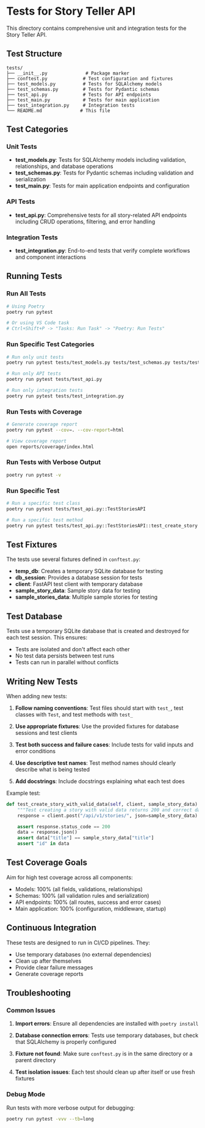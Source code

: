 # Tests for Story Teller API

This directory contains comprehensive unit and integration tests for the Story Teller API.

## Test Structure

```
tests/
├── __init__.py              # Package marker
├── conftest.py             # Test configuration and fixtures
├── test_models.py          # Tests for SQLAlchemy models
├── test_schemas.py         # Tests for Pydantic schemas
├── test_api.py             # Tests for API endpoints
├── test_main.py            # Tests for main application
├── test_integration.py     # Integration tests
└── README.md              # This file
```

## Test Categories

### Unit Tests

- **test_models.py**: Tests for SQLAlchemy models including validation, relationships, and database operations
- **test_schemas.py**: Tests for Pydantic schemas including validation and serialization
- **test_main.py**: Tests for main application endpoints and configuration

### API Tests

- **test_api.py**: Comprehensive tests for all story-related API endpoints including CRUD operations, filtering, and error handling

### Integration Tests

- **test_integration.py**: End-to-end tests that verify complete workflows and component interactions

## Running Tests

### Run All Tests

```bash
# Using Poetry
poetry run pytest

# Or using VS Code task
# Ctrl+Shift+P -> "Tasks: Run Task" -> "Poetry: Run Tests"
```

### Run Specific Test Categories

```bash
# Run only unit tests
poetry run pytest tests/test_models.py tests/test_schemas.py tests/test_main.py

# Run only API tests
poetry run pytest tests/test_api.py

# Run only integration tests
poetry run pytest tests/test_integration.py
```

### Run Tests with Coverage

```bash
# Generate coverage report
poetry run pytest --cov=. --cov-report=html

# View coverage report
open reports/coverage/index.html
```

### Run Tests with Verbose Output

```bash
poetry run pytest -v
```

### Run Specific Test

```bash
# Run a specific test class
poetry run pytest tests/test_api.py::TestStoriesAPI

# Run a specific test method
poetry run pytest tests/test_api.py::TestStoriesAPI::test_create_story
```

## Test Fixtures

The tests use several fixtures defined in `conftest.py`:

- **temp_db**: Creates a temporary SQLite database for testing
- **db_session**: Provides a database session for tests
- **client**: FastAPI test client with temporary database
- **sample_story_data**: Sample story data for testing
- **sample_stories_data**: Multiple sample stories for testing

## Test Database

Tests use a temporary SQLite database that is created and destroyed for each test session. This ensures:

- Tests are isolated and don't affect each other
- No test data persists between test runs
- Tests can run in parallel without conflicts

## Writing New Tests

When adding new tests:

1. **Follow naming conventions**: Test files should start with `test_`, test classes with `Test`, and test methods with `test_`

2. **Use appropriate fixtures**: Use the provided fixtures for database sessions and test clients

3. **Test both success and failure cases**: Include tests for valid inputs and error conditions

4. **Use descriptive test names**: Test method names should clearly describe what is being tested

5. **Add docstrings**: Include docstrings explaining what each test does

Example test:

```python
def test_create_story_with_valid_data(self, client, sample_story_data):
    """Test creating a story with valid data returns 200 and correct data."""
    response = client.post("/api/v1/stories/", json=sample_story_data)

    assert response.status_code == 200
    data = response.json()
    assert data["title"] == sample_story_data["title"]
    assert "id" in data
```

## Test Coverage Goals

Aim for high test coverage across all components:

- Models: 100% (all fields, validations, relationships)
- Schemas: 100% (all validation rules and serialization)
- API endpoints: 100% (all routes, success and error cases)
- Main application: 100% (configuration, middleware, startup)

## Continuous Integration

These tests are designed to run in CI/CD pipelines. They:

- Use temporary databases (no external dependencies)
- Clean up after themselves
- Provide clear failure messages
- Generate coverage reports

## Troubleshooting

### Common Issues

1. **Import errors**: Ensure all dependencies are installed with `poetry install`

2. **Database connection errors**: Tests use temporary databases, but check that SQLAlchemy is properly configured

3. **Fixture not found**: Make sure `conftest.py` is in the same directory or a parent directory

4. **Test isolation issues**: Each test should clean up after itself or use fresh fixtures

### Debug Mode

Run tests with more verbose output for debugging:

```bash
poetry run pytest -vvv --tb=long
```
